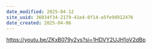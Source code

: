 ```yaml
---
date_modified: 2025-04-12
site_uuid: 36034f34-2179-41e4-8f14-a5fe9d912476
date_created: 2025-04-06
---
```


https://youtu.be/ZKxB079y2ys?si=1HDVY2UJH1oV2dBp